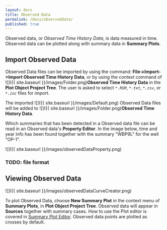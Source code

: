 ```yaml
---
layout: docs
title: Observed Data
permalink: /docs/observeddata/
published: true
---
```


Observed data, or *Observed Time History Data*, is data measured in time. Observed data can be plotted along with summary data in **Summary Plots**.

## Import Observed Data

Observed Data files can be imported by using the command: **File->Import->Import Observed Time History Data**, or by using the context command of ![]({{ site.baseurl }}/images/Folder.png)**Observed Time History Data** in the **Plot Object Project Tree**. The user is asked to select _`*.RSM`_, _`*.txt`_, _`*.csv`_, or _`*.inc`_ files for import.

The imported ![]({{ site.baseurl }}/images/Default.png) Observed Data files will be added to ![]({{ site.baseurl }}/images/Folder.png)**Observed Time History Data**. 

Which summaries that has been detected in a Observed data file can be read in an Observed data's **Property Editor**. In the image below, time and year info has been found together with the summary "WBP9L" for the well "OP-1".

![]({{ site.baseurl }}/images/observedDataProperty.png)

### TODO: file format

## Viewing Observed Data

![]({{ site.baseurl }}/images/observedDataCurveCreator.png)

To plot Observed Data, choose **New Summary Plot** in the context menu of **Summary Plots**, in **Plot Object Project Tree**. Observed data will appear in **Sources** together with summary cases. How to use the Plot editor is covered in [Summary Plot Editor]({{site.baseurl}}/docs/summaryploteditor). Observed data points are plotted as crosses by default.
